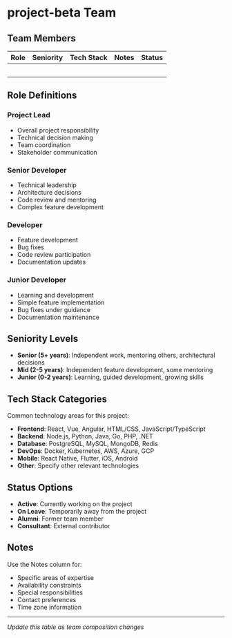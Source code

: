 # project-beta Team

## Team Members

| Role | Seniority | Tech Stack | Notes | Status |
|------|-----------|------------|-------|--------|
|      |           |            |       |        |
|      |           |            |       |        |
|      |           |            |       |        |
|      |           |            |       |        |
|      |           |            |       |        |

## Role Definitions

### Project Lead
- Overall project responsibility
- Technical decision making
- Team coordination
- Stakeholder communication

### Senior Developer
- Technical leadership
- Architecture decisions
- Code review and mentoring
- Complex feature development

### Developer
- Feature development
- Bug fixes
- Code review participation
- Documentation updates

### Junior Developer
- Learning and development
- Simple feature implementation
- Bug fixes under guidance
- Documentation maintenance

## Seniority Levels

- **Senior (5+ years)**: Independent work, mentoring others, architectural decisions
- **Mid (2-5 years)**: Independent feature development, some mentoring
- **Junior (0-2 years)**: Learning, guided development, growing skills

## Tech Stack Categories

Common technology areas for this project:

- **Frontend**: React, Vue, Angular, HTML/CSS, JavaScript/TypeScript
- **Backend**: Node.js, Python, Java, Go, PHP, .NET
- **Database**: PostgreSQL, MySQL, MongoDB, Redis
- **DevOps**: Docker, Kubernetes, AWS, Azure, GCP
- **Mobile**: React Native, Flutter, iOS, Android
- **Other**: Specify other relevant technologies

## Status Options

- **Active**: Currently working on the project
- **On Leave**: Temporarily away from the project
- **Alumni**: Former team member
- **Consultant**: External contributor

## Notes

Use the Notes column for:
- Specific areas of expertise
- Availability constraints
- Special responsibilities
- Contact preferences
- Time zone information

---

*Update this table as team composition changes*